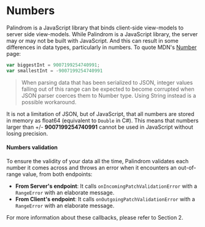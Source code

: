 # Numbers

Palindrom is a JavaScript library that binds client-side view-models to server side view-models. While Palindrom is a JavaScript library, the server may or may not be built with JavaScript. And this can result in some differences in data types, particularly in numbers. To quote MDN's [Number](https://developer.mozilla.org/en-US/docs/Web/JavaScript/Reference/Global_Objects/Number) page:

```js
var biggestInt = 9007199254740991;
var smallestInt = -9007199254740991
```

> When parsing data that has been serialized to JSON, integer values falling out of this range can be expected to become corrupted when JSON parser coerces them to Number type. Using String instead is a possible workaround.

It is not a limitation of JSON, but of JavaScript, that all numbers are stored in memory as float64 (equivalent to `Double` in C#). This means that numbers larger than +/- **9007199254740991** cannot be used in JavaScript without losing precision. 

#### Numbers validation

To ensure the validity of your data all the time, Palindrom validates each number it comes across and throws an error when it encounters an out-of-range value, from both endpoints:

- **From Server's endpoint**: It calls `onIncomingPatchValidationError` with a `RangeError` with an elaborate message.
- **From Client's endpoint**: It calls `onOutgoingPatchValidationError` with a `RangeError` with an elaborate message.

For more information about these callbacks, please refer to Section 2.
